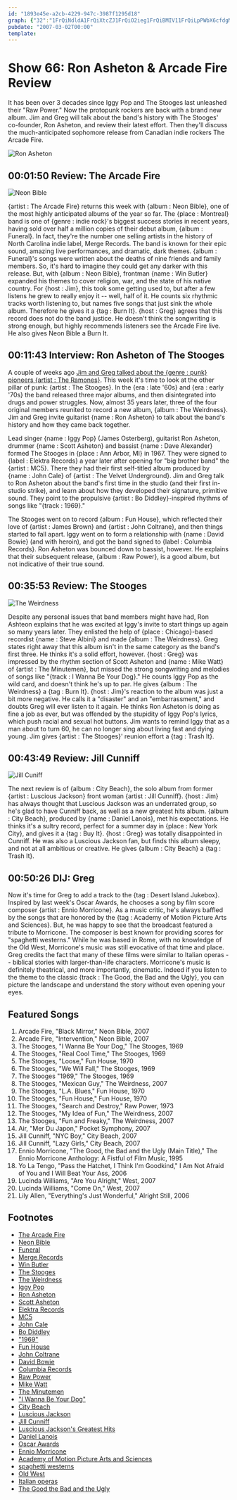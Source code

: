 ```yaml
---
id: "1893e45e-a2cb-4229-947c-3987f1295d18"
graph: {"32":"1FrQiNdldA1FrQiXtcZJ1FrQiO2ieg1FrQiBMIV11FrQiLpPWbX6cfdgMit6BHm1GgMit6","JJ":"BLsPGesOEpBLsPGDH8JtBGcZKDH8JtBLutZDH8JtDH8JtMqoL4DH8JtWK8ogDH8JtvQlB7DH8JtNoiahDH8JtvkNoQDH8JtXF8g5DH8Jto87whDH8JtJWdb63IaonDH8Jt5C3MdDH8JtJWdb6o87whONm6hXF8g5MqoL4WK8og7HDpkWK8ogMqoL4SMPQJBGcZKBLutZ","1NT":"BEA8rMOJ5zBEA8rJWdb6DH8JtJWdb6JWdb6ZtXeYBHm1GgMit6KiRhmZtXeYDH8JtjK1ZxBQsAMX6cfd","211":"BMMdDWXY94BMMdDKfHyHBKBCOKfHyH97qipX6cfdBHm1GBQsAM","2C2":"EzMalWd88fWd88fm21VH"}
pubdate: "2007-03-02T00:00"
template: 
---
```






# Show 66: Ron Asheton & Arcade Fire Review

It has been over 3 decades since Iggy Pop and The Stooges last unleashed their "Raw Power." Now the protopunk rockers are back with a brand new album. Jim and Greg will talk about the band's history with The Stooges' co-founder, Ron Asheton, and review their latest effort. Then they'll discuss the much-anticipated sophomore release from Canadian indie rockers The Arcade Fire.

![Ron Asheton](https://static.soundopinions.org/images/2007/RonAsheton.jpg)



## 00:01:50 Review: The Arcade Fire

![Neon Bible](https://static.soundopinions.org/assets/66/320.jpg)

{artist : The Arcade Fire} returns this week with {album : Neon Bible}, one of the most highly anticipated albums of the year so far. The {place : Montreal} band is one of {genre : indie rock}'s biggest success stories in recent years, having sold over half a million copies of their debut album, {album : Funeral}. In fact, they're the number one selling artists in the history of North Carolina indie label, Merge Records. The band is known for their epic sound, amazing live performances, and dramatic, dark themes. {album : Funeral}'s songs were written about the deaths of nine friends and family members. So, it's hard to imagine they could get any darker with this release. But, with {album : Neon Bible}, frontman {name : Win Butler} expanded his themes to cover religion, war, and the state of his native country. For {host : Jim}, this took some getting used to, but after a few listens he grew to really enjoy it -- well, half of it. He counts six rhythmic tracks worth listening to, but names five songs that just sink the whole album. Therefore he gives it a {tag : Burn It}. {host : Greg} agrees that this record does not do the band justice. He doesn't think the songwriting is strong enough, but highly recommends listeners see the Arcade Fire live. He also gives Neon Bible a Burn It.



## 00:11:43 Interview: Ron Asheton of The Stooges

A couple of weeks ago [Jim and Greg talked about the {genre : punk} pioneers {artist : The Ramones}](/show/64/). This week it's time to look at the other pillar of punk: {artist : The Stooges}. In the {era : late '60s} and {era : early '70s} the band released three major albums, and then disintegrated into drugs and power struggles. Now, almost 35 years later, three of the four original members reunited to record a new album, {album : The Weirdness}. Jim and Greg invite guitarist {name : Ron Asheton} to talk about the band's history and how they came back together.

Lead singer {name : Iggy Pop} (James Osterberg), guitarist Ron Asheton, drummer {name : Scott Asheton} and bassist {name : Dave Alexander} formed The Stooges in {place : Ann Arbor, MI} in 1967. They were signed to {label : Elektra Records} a year later after opening for "big brother band" the {artist : MC5}. There they had their first self-titled album produced by {name : John Cale} of {artist : The Velvet Underground}. Jim and Greg talk to Ron Asheton about the band's first time in the studio (and their first in-studio strike), and learn about how they developed their signature, primitive sound. They point to the propulsive {artist : Bo Diddley}-inspired rhythms of songs like "{track : 1969}."

The Stooges went on to record {album : Fun House}, which reflected their love of {artist : James Brown} and {artist : John Coltrane}, and then things started to fall apart. Iggy went on to form a relationship with {name : David Bowie} (and with heroin), and got the band signed to {label : Columbia Records}. Ron Asheton was bounced down to bassist, however. He explains that their subsequent release, {album : Raw Power}, is a good album, but not indicative of their true sound.



## 00:35:53 Review: The Stooges

![The Weirdness](https://static.soundopinions.org/assets/66/1NT0.jpg)

Despite any personal issues that band members might have had, Ron Ashteon explains that he was excited at Iggy's invite to start things up again so many years later. They enlisted the help of {place : Chicago}-based recordist {name : Steve Albini} and made {album : The Weirdness}. Greg states right away that this album isn't in the same category as the band's first three. He thinks it's a solid effort, however. {host : Greg} was impressed by the rhythm section of Scott Asheton and {name : Mike Watt} of {artist : The Minutemen}, but missed the strong songwriting and melodies of songs like "{track : I Wanna Be Your Dog}." He counts Iggy Pop as the wild card, and doesn't think he's up to par. He gives {album : The Weirdness} a {tag : Burn It}. {host : Jim}'s reaction to the album was just a bit more negative. He calls it a "disaster" and an "embarrassment," and doubts Greg will ever listen to it again. He thinks Ron Asheton is doing as fine a job as ever, but was offended by the stupidity of Iggy Pop's lyrics, which push racial and sexual hot buttons. Jim wants to remind Iggy that as a man about to turn 60, he can no longer sing about living fast and dying young. Jim gives {artist : The Stooges}' reunion effort a {tag : Trash It}.



## 00:43:49 Review: Jill Cunniff

![Jill Cuniff](https://static.soundopinions.org/assets/66/2110.jpg)

The next review is of {album : City Beach}, the solo album from former {artist : Luscious Jackson} front woman {artist : Jill Cunniff}. {host : Jim} has always thought that Luscious Jackson was an underrated group, so he's glad to have Cunniff back, as well as a new greatest hits album. {album : City Beach}, produced by {name : Daniel Lanois}, met his expectations. He thinks it's a sultry record, perfect for a summer day in {place : New York City}, and gives it a {tag : Buy It}. {host : Greg} was totally disappointed in Cunniff. He was also a Luscious Jackson fan, but finds this album sleepy, and not at all ambitious or creative. He gives {album : City Beach} a {tag : Trash It}.



## 00:50:26 DIJ: Greg

Now it's time for Greg to add a track to the {tag : Desert Island Jukebox}. Inspired by last week's Oscar Awards, he chooses a song by film score composer {artist : Ennio Morricone}. As a music critic, he's always baffled by the songs that are honored by the {tag : Academy of Motion Picture Arts and Sciences}. But, he was happy to see that the broadcast featured a tribute to Morricone. The composer is best known for providing scores for "spaghetti westerns." While he was based in Rome, with no knowledge of the Old West, Morricone's music was still evocative of that time and place. Greg credits the fact that many of these films were similar to Italian operas -- biblical stories with larger-than-life characters. Morricone's music is definitely theatrical, and more importantly, cinematic. Indeed if you listen to the theme to the classic {track : The Good, the Bad and the Ugly}, you can picture the landscape and understand the story without even opening your eyes.



## Featured Songs

1. Arcade Fire, "Black Mirror," Neon Bible, 2007
2. Arcade Fire, "Intervention," Neon Bible, 2007
3. The Stooges, "I Wanna Be Your Dog," The Stooges, 1969
4. The Stooges, "Real Cool Time," The Stooges, 1969
5. The Stooges, "Loose," Fun House, 1970
6. The Stooges, "We Will Fall," The Stooges, 1969
7. The Stooges "1969," The Stooges, 1969
8. The Stooges, "Mexican Guy," The Weirdness, 2007
9. The Stooges, "L.A. Blues," Fun House, 1970
10. The Stooges, "Fun House," Fun House, 1970
11. The Stooges, "Search and Destroy," Raw Power, 1973
12. The Stooges, "My Idea of Fun," The Weirdness, 2007
13. The Stooges, "Fun and Freaky," The Weirdness, 2007
14. Air, "Mer Du Japon," Pocket Symphony, 2007
15. Jill Cunniff, "NYC Boy," City Beach, 2007
16. Jill Cunniff, "Lazy Girls," City Beach, 2007
17. Ennio Morricone, "The Good, the Bad and the Ugly (Main Title)," The Ennio Morricone Anthology: A Fistful of Film Music, 1995
18. Yo La Tengo, "Pass the Hatchet, I Think I'm Goodkind," I Am Not Afraid of You and I Will Beat Your Ass, 2006
19. Lucinda Williams, "Are You Alright," West, 2007
20. Lucinda Williams, "Come On," West, 2007
21. Lily Allen, "Everything's Just Wonderful," Alright Still, 2006



## Footnotes

- [The Arcade Fire](http://www.arcadefire.com/)
- [Neon Bible](http://www.metacritic.com/music/artists/arcadefire/neonbible?q=neon%20bible)
- [Funeral](http://www.metacritic.com/music/artists/arcadefire/funeral)
- [Merge Records](http://www.mergerecords.com/)
- [Win Butler](http://en.wikipedia.org/wiki/Win_Butler)
- [The Stooges](http://www.allmusic.com/cg/amg.dll?p=amg&sql=11:jyk0ikxhbb19~T1)
- [The Weirdness](http://www.amazon.com/Weirdness-Stooges/dp/B000MTDRJU)
- [Iggy Pop](http://www.iggypop.com/)
- [Ron Asheton](http://www.allmusic.com/cg/amg.dll?p=amg&sql=11:rgud6j3h71y0)
- [Scott Asheton](http://www.allmusic.com/cg/amg.dll?p=amg&sql=11:nrm8b5f4tsqf)
- [Elektra Records](http://en.wikipedia.org/wiki/Elektra_Records)
- [MC5](http://www.mc5.org/)
- [John Cale](http://www.john-cale.com/)
- [Bo Diddley](http://www.allmusic.com/cg/amg.dll?p=amg&sql=11:xrb8b5c4tsqf)
- ["1969"](http://www.lyricsfreak.com/i/iggy+pop/1969_20066975.html)
- [Fun House](http://www.rhino.com/store/ProductDetail.lasso?Number=73175)
- [John Coltrane](http://www.johncoltrane.com/)
- [David Bowie](http://www.davidbowie.com/)
- [Columbia Records](http://www.columbiarecords.com/)
- [Raw Power](http://www.amazon.com/Raw-Power-Iggy-Stooges/dp/B000002AP1)
- [Mike Watt](http://www.hootpage.com/)
- [The Minutemen](http://www.allmusic.com/cg/amg.dll?p=amg&sql=11:gifwxqe5ldte)
- ["I Wanna Be Your Dog"](http://en.wikipedia.org/wiki/I_Wanna_Be_Your_Dog)
- [City Beach](http://www.metacritic.com/music/artists/cunniffjill/citybeach?q=luscious%20jackson)
- [Luscious Jackson](http://www.allmusic.com/cg/amg.dll?p=amg&sql=11:ly5ibkg96akv)
- [Jill Cunniff](http://www.jillcunniff.com/)
- [Luscious Jackson's Greatest Hits](http://www.amazon.com/Greatest-Hits-Luscious-Jackson/dp/B000MM0L8C)
- [Daniel Lanois](http://www.daniellanois.com/)
- [Oscar Awards](http://www.oscar.com/)
- [Ennio Morricone](http://www.enniomorricone.com/)
- [Academy of Motion Picture Arts and Sciences](http://en.wikipedia.org/wiki/Academy_of_Motion_Picture_Arts_and_Sciences)
- [spaghetti westerns](http://www.imagesjournal.com/issue06/infocus/spaghetti.htm)
- [Old West](http://www.pbs.org/weta/thewest/)
- [Italian operas](http://www.italianculture.net/english/opera.html)
- [The Good the Bad and the Ugly](http://imdb.com/title/tt0060196/)